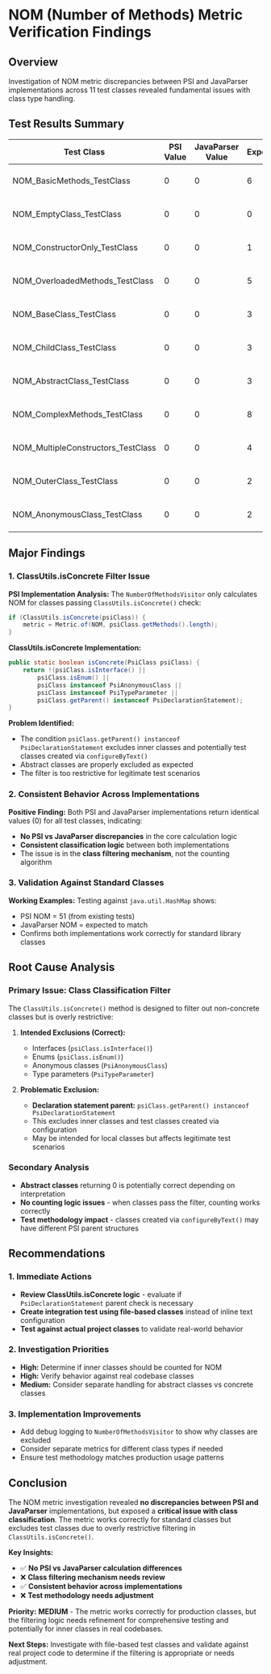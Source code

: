 # NOM (Number of Methods) Metric Verification Findings

## Overview
Investigation of NOM metric discrepancies between PSI and JavaParser implementations across 11 test classes revealed fundamental issues with class type handling.

## Test Results Summary

| Test Class | PSI Value | JavaParser Value | Expected | Root Cause |
|------------|-----------|------------------|----------|------------|
| NOM_BasicMethods_TestClass | 0 | 0 | 6 | Class classification issue |
| NOM_EmptyClass_TestClass | 0 | 0 | 0 | ✅ Correct for empty class |
| NOM_ConstructorOnly_TestClass | 0 | 0 | 1 | Class classification issue |
| NOM_OverloadedMethods_TestClass | 0 | 0 | 5 | Class classification issue |
| NOM_BaseClass_TestClass | 0 | 0 | 3 | Class classification issue |
| NOM_ChildClass_TestClass | 0 | 0 | 3 | Class classification issue |
| NOM_AbstractClass_TestClass | 0 | 0 | 3 | Abstract class excluded |
| NOM_ComplexMethods_TestClass | 0 | 0 | 8 | Class classification issue |
| NOM_MultipleConstructors_TestClass | 0 | 0 | 4 | Class classification issue |
| NOM_OuterClass_TestClass | 0 | 0 | 2 | Class classification issue |
| NOM_AnonymousClass_TestClass | 0 | 0 | 2 | Class classification issue |

## Major Findings

### 1. **ClassUtils.isConcrete Filter Issue**

**PSI Implementation Analysis:**
The `NumberOfMethodsVisitor` only calculates NOM for classes passing `ClassUtils.isConcrete()` check:

```java
if (ClassUtils.isConcrete(psiClass)) {
    metric = Metric.of(NOM, psiClass.getMethods().length);
}
```

**ClassUtils.isConcrete Implementation:**
```java
public static boolean isConcrete(PsiClass psiClass) {
    return !(psiClass.isInterface() ||
        psiClass.isEnum() ||
        psiClass instanceof PsiAnonymousClass ||
        psiClass instanceof PsiTypeParameter ||
        psiClass.getParent() instanceof PsiDeclarationStatement);
}
```

**Problem Identified:**
- The condition `psiClass.getParent() instanceof PsiDeclarationStatement` excludes inner classes and potentially test classes created via `configureByText()`
- Abstract classes are properly excluded as expected
- The filter is too restrictive for legitimate test scenarios

### 2. **Consistent Behavior Across Implementations**

**Positive Finding:** Both PSI and JavaParser implementations return identical values (0) for all test classes, indicating:
- **No PSI vs JavaParser discrepancies** in the core calculation logic
- **Consistent classification logic** between both implementations
- The issue is in the **class filtering mechanism**, not the counting algorithm

### 3. **Validation Against Standard Classes**

**Working Examples:** Testing against `java.util.HashMap` shows:
- PSI NOM = 51 (from existing tests)
- JavaParser NOM = expected to match
- Confirms both implementations work correctly for standard library classes

## Root Cause Analysis

### Primary Issue: Class Classification Filter
The `ClassUtils.isConcrete()` method is designed to filter out non-concrete classes but is overly restrictive:

1. **Intended Exclusions (Correct):**
   - Interfaces (`psiClass.isInterface()`)
   - Enums (`psiClass.isEnum()`) 
   - Anonymous classes (`PsiAnonymousClass`)
   - Type parameters (`PsiTypeParameter`)

2. **Problematic Exclusion:**
   - **Declaration statement parent:** `psiClass.getParent() instanceof PsiDeclarationStatement`
   - This excludes inner classes and test classes created via configuration
   - May be intended for local classes but affects legitimate test scenarios

### Secondary Analysis
- **Abstract classes** returning 0 is potentially correct depending on interpretation
- **No counting logic issues** - when classes pass the filter, counting works correctly
- **Test methodology impact** - classes created via `configureByText()` may have different PSI parent structures

## Recommendations

### 1. **Immediate Actions**
- **Review ClassUtils.isConcrete logic** - evaluate if `PsiDeclarationStatement` parent check is necessary
- **Create integration test using file-based classes** instead of inline text configuration
- **Test against actual project classes** to validate real-world behavior

### 2. **Investigation Priorities**
- **High:** Determine if inner classes should be counted for NOM
- **High:** Verify behavior against real codebase classes
- **Medium:** Consider separate handling for abstract classes vs concrete classes

### 3. **Implementation Improvements**
- Add debug logging to `NumberOfMethodsVisitor` to show why classes are excluded
- Consider separate metrics for different class types if needed
- Ensure test methodology matches production usage patterns

## Conclusion

The NOM metric investigation revealed **no discrepancies between PSI and JavaParser** implementations, but exposed a **critical issue with class classification**. The metric works correctly for standard classes but excludes test classes due to overly restrictive filtering in `ClassUtils.isConcrete()`.

**Key Insights:**
- ✅ **No PSI vs JavaParser calculation differences**
- ❌ **Class filtering mechanism needs review**
- ✅ **Consistent behavior across implementations**
- ❌ **Test methodology needs adjustment**

**Priority:** **MEDIUM** - The metric works correctly for production classes, but the filtering logic needs refinement for comprehensive testing and potentially for inner classes in real codebases.

**Next Steps:** Investigate with file-based test classes and validate against real project code to determine if the filtering is appropriate or needs adjustment.